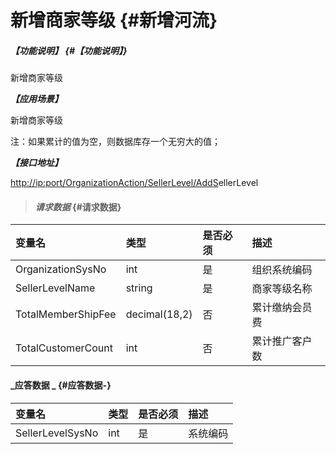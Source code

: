 # 新增商家等级 {#新增河流}

##### _【功能说明】_ {#【功能说明】}

新增商家等级

_**【应用场景】**_

新增商家等级

注：如果累计的值为空，则数据库存一个无穷大的值；

_**【接口地址】**_

[http://ip:port/OrganizationAction/SellerLevel/AddS](http://ip:port/OrganizationAction/Customer/AddCustomer)ellerLevel

> #### _请求数据_ {#请求数据}

| 变量名 | 类型 | 是否必须 | 描述 |
| :--- | :--- | :--- | :--- |
| OrganizationSysNo | int | 是 | 组织系统编码 |
| SellerLevelName | string | 是 | 商家等级名称 |
| TotalMemberShipFee | decimal\(18,2\) | 否 | 累计缴纳会员费 |
| TotalCustomerCount | int | 否 | 累计推广客户数 |

#### _应答数据 _ {#应答数据-}

| 变量名 | 类型 | 是否必须 | 描述 |
| :--- | :--- | :--- | :--- |
| SellerLevelSysNo | int | 是 | 系统编码 |



